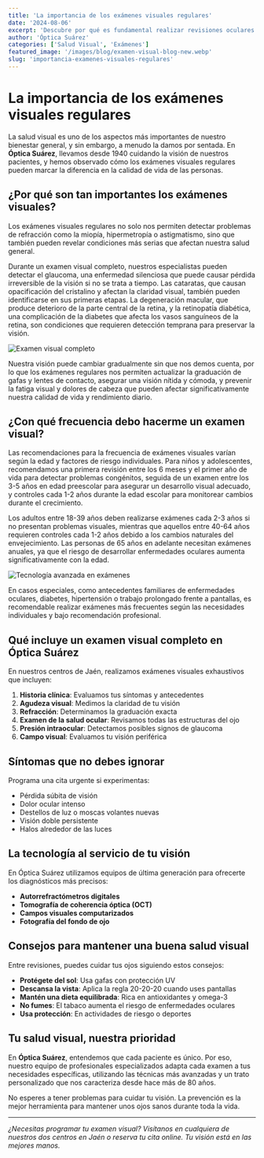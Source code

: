 ```yaml
---
title: 'La importancia de los exámenes visuales regulares'
date: '2024-08-06'
excerpt: 'Descubre por qué es fundamental realizar revisiones oculares periódicas para mantener una salud visual óptima.'
author: 'Óptica Suárez'
categories: ['Salud Visual', 'Exámenes']
featured_image: '/images/blog/examen-visual-blog-new.webp'
slug: 'importancia-examenes-visuales-regulares'
---
```


# La importancia de los exámenes visuales regulares

La salud visual es uno de los aspectos más importantes de nuestro bienestar general, y sin embargo, a menudo la damos por sentada. En **Óptica Suárez**, llevamos desde 1940 cuidando la visión de nuestros pacientes, y hemos observado cómo los exámenes visuales regulares pueden marcar la diferencia en la calidad de vida de las personas.

## ¿Por qué son tan importantes los exámenes visuales?

Los exámenes visuales regulares no solo nos permiten detectar problemas de refracción como la miopía, hipermetropía o astigmatismo, sino que también pueden revelar condiciones más serias que afectan nuestra salud general.

Durante un examen visual completo, nuestros especialistas pueden detectar el glaucoma, una enfermedad silenciosa que puede causar pérdida irreversible de la visión si no se trata a tiempo. Las cataratas, que causan opacificación del cristalino y afectan la claridad visual, también pueden identificarse en sus primeras etapas. La degeneración macular, que produce deterioro de la parte central de la retina, y la retinopatía diabética, una complicación de la diabetes que afecta los vasos sanguíneos de la retina, son condiciones que requieren detección temprana para preservar la visión.

![Examen visual completo](/images/blog/examen-visual-completo.webp)

Nuestra visión puede cambiar gradualmente sin que nos demos cuenta, por lo que los exámenes regulares nos permiten actualizar la graduación de gafas y lentes de contacto, asegurar una visión nítida y cómoda, y prevenir la fatiga visual y dolores de cabeza que pueden afectar significativamente nuestra calidad de vida y rendimiento diario.

## ¿Con qué frecuencia debo hacerme un examen visual?

Las recomendaciones para la frecuencia de exámenes visuales varían según la edad y factores de riesgo individuales. Para niños y adolescentes, recomendamos una primera revisión entre los 6 meses y el primer año de vida para detectar problemas congénitos, seguida de un examen entre los 3-5 años en edad preescolar para asegurar un desarrollo visual adecuado, y controles cada 1-2 años durante la edad escolar para monitorear cambios durante el crecimiento.

Los adultos entre 18-39 años deben realizarse exámenes cada 2-3 años si no presentan problemas visuales, mientras que aquellos entre 40-64 años requieren controles cada 1-2 años debido a los cambios naturales del envejecimiento. Las personas de 65 años en adelante necesitan exámenes anuales, ya que el riesgo de desarrollar enfermedades oculares aumenta significativamente con la edad.

![Tecnología avanzada en exámenes](/images/blog/examen-visual-tecnologia.webp)

En casos especiales, como antecedentes familiares de enfermedades oculares, diabetes, hipertensión o trabajo prolongado frente a pantallas, es recomendable realizar exámenes más frecuentes según las necesidades individuales y bajo recomendación profesional.

## Qué incluye un examen visual completo en Óptica Suárez

En nuestros centros de Jaén, realizamos exámenes visuales exhaustivos que incluyen:

1. **Historia clínica**: Evaluamos tus síntomas y antecedentes
2. **Agudeza visual**: Medimos la claridad de tu visión
3. **Refracción**: Determinamos la graduación exacta
4. **Examen de la salud ocular**: Revisamos todas las estructuras del ojo
5. **Presión intraocular**: Detectamos posibles signos de glaucoma
6. **Campo visual**: Evaluamos tu visión periférica

## Síntomas que no debes ignorar

Programa una cita urgente si experimentas:

- Pérdida súbita de visión
- Dolor ocular intenso
- Destellos de luz o moscas volantes nuevas
- Visión doble persistente
- Halos alrededor de las luces

## La tecnología al servicio de tu visión

En Óptica Suárez utilizamos equipos de última generación para ofrecerte los diagnósticos más precisos:

- **Autorrefractómetros digitales**
- **Tomografía de coherencia óptica (OCT)**
- **Campos visuales computarizados**
- **Fotografía del fondo de ojo**

## Consejos para mantener una buena salud visual

Entre revisiones, puedes cuidar tus ojos siguiendo estos consejos:

- **Protégete del sol**: Usa gafas con protección UV
- **Descansa la vista**: Aplica la regla 20-20-20 cuando uses pantallas
- **Mantén una dieta equilibrada**: Rica en antioxidantes y omega-3
- **No fumes**: El tabaco aumenta el riesgo de enfermedades oculares
- **Usa protección**: En actividades de riesgo o deportes

## Tu salud visual, nuestra prioridad

En **Óptica Suárez**, entendemos que cada paciente es único. Por eso, nuestro equipo de profesionales especializados adapta cada examen a tus necesidades específicas, utilizando las técnicas más avanzadas y un trato personalizado que nos caracteriza desde hace más de 80 años.

No esperes a tener problemas para cuidar tu visión. La prevención es la mejor herramienta para mantener unos ojos sanos durante toda la vida.

---

_¿Necesitas programar tu examen visual? Visítanos en cualquiera de nuestros dos centros en Jaén o reserva tu cita online. Tu visión está en las mejores manos._
